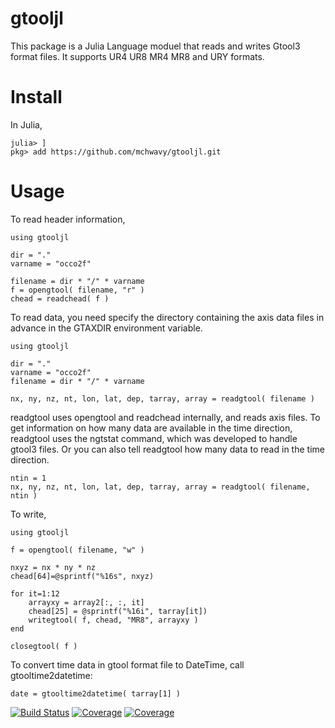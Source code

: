 # gtooljl

This package is a Julia Language moduel that reads and writes Gtool3 format files.
It supports UR4 UR8 MR4 MR8 and URY formats.

# Install
In Julia,
```
julia> ]
pkg> add https://github.com/mchwavy/gtooljl.git
```

# Usage

To read header information,
```
using gtooljl

dir = "."
varname = "occo2f"

filename = dir * "/" * varname
f = opengtool( filename, "r" )
chead = readchead( f )
```

To read data, you need specify the directory containing the axis data files in advance in the GTAXDIR environment variable.

```
using gtooljl

dir = "."
varname = "occo2f"
filename = dir * "/" * varname

nx, ny, nz, nt, lon, lat, dep, tarray, array = readgtool( filename )
```
readgtool uses opengtool and readchead internally, and reads axis files.
To get information on how many data are available in the time direction, readgtool uses the ngtstat command, which was developed to handle gtool3 files.
Or you can also tell readgtool how many data to read in the time direction.
```
ntin = 1
nx, ny, nz, nt, lon, lat, dep, tarray, array = readgtool( filename, ntin )
```

To write,
```
using gtooljl

f = opengtool( filename, "w" )

nxyz = nx * ny * nz
chead[64]=@sprintf("%16s", nxyz)

for it=1:12
    arrayxy = array2[:, :, it]
    chead[25] = @sprintf("%16i", tarray[it])
    writegtool( f, chead, "MR8", arrayxy )
end

closegtool( f )
```

To convert time data in gtool format file to DateTime, call gtooltime2datetime:
```
date = gtooltime2datetime( tarray[1] )
```

[![Build Status](https://travis-ci.com/mchwavy/gtooljl.jl.svg?branch=main)](https://travis-ci.com/mchwavy/gtooljl.jl)
[![Coverage](https://codecov.io/gh/mchwavy/gtooljl.jl/branch/main/graph/badge.svg)](https://codecov.io/gh/mchwavy/gtooljl.jl)
[![Coverage](https://coveralls.io/repos/github/mchwavy/gtooljl.jl/badge.svg?branch=main)](https://coveralls.io/github/mchwavy/gtooljl.jl?branch=main)
